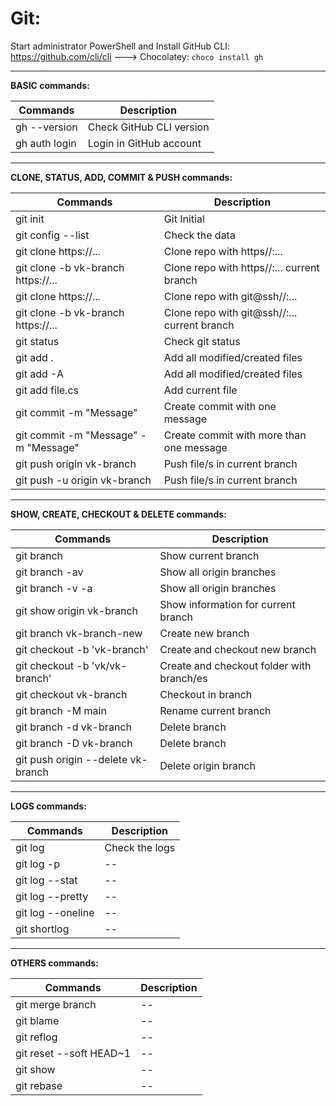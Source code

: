 # **Git:**

Start administrator PowerShell and Install GitHub CLI: https://github.com/cli/cli ---> Chocolatey: ```choco install gh```

---

**BASIC commands:**

|Commands                               |Description                |
|--                                     |--                         |
|gh --version                           |Check GitHub CLI version   |
|gh auth login                          |Login in GitHub account    |

---

**CLONE, STATUS, ADD, COMMIT & PUSH commands:**

|Commands                               |Description                                    |
|--                                     |--                                             |
|git init                               |Git Initial                                    |
|git config --list                      |Check the data                                 |
|git clone https://...                  |Clone repo with https//:...                    |
|git clone -b vk-branch https://...     |Clone repo with https//:... current branch     |
|git clone https://...                  |Clone repo with git@ssh//:...                  |
|git clone -b vk-branch https://...     |Clone repo with git@ssh//:... current branch   |
|git status                             |Check git status                               |
|git add .                              |Add all modified/created files                 |
|git add -A                             |Add all modified/created files                 |
|git add file.cs                        |Add current file                               |
|git commit -m "Message"                |Create commit with one message                 |
|git commit -m "Message" -m "Message"   |Create commit with more than one message       |
|git push origin vk-branch              |Push file/s in current branch                  |
|git push -u origin vk-branch           |Push file/s in current branch                  |

---

**SHOW, CREATE, CHECKOUT & DELETE commands:**

|Commands                               |Description                                |
|--                                     |--                                         |
|git branch                             |Show current branch                        |
|git branch -av                         |Show all origin branches                   |
|git branch -v -a                       |Show all origin branches                   |
|git show origin vk-branch              |Show information for current branch        |
|git branch vk-branch-new               |Create new branch                          |
|git checkout -b 'vk-branch'            |Create and checkout new branch             |
|git checkout -b 'vk/vk-branch'         |Create and checkout folder with branch/es  |
|git checkout vk-branch                 |Checkout in branch                         |
|git branch -M main                     |Rename current branch                      |
|git branch -d vk-branch                |Delete branch                              |
|git branch -D vk-branch                |Delete branch                              |
|git push origin --delete vk-branch     |Delete origin branch                       |

---

**LOGS commands:**

|Commands                               |Description        |
|--                                     |--                 |
|git log                                |Check the logs     |
|git log -p                             |--                 |
|git log --stat                         |--                 |
|git log --pretty                       |--                 |
|git log --oneline                      |--                 |
|git shortlog                           |--                 |

---

**OTHERS commands:**

|Commands                               |Description    |
|--                                     |--             |
|git merge branch                       |--             |
|git blame                              |--             |
|git reflog                             |--             |
|git reset --soft HEAD~1                |--             |
|git show                               |--             |
|git rebase                             |--             |
